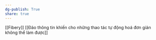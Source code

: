 ```yaml
---
dg-publish: True
share: true
---
```

[[Fibery]]
[[Đảo thông tin khiến cho những thao tác tự động hoá đơn giản không thể làm được]]
